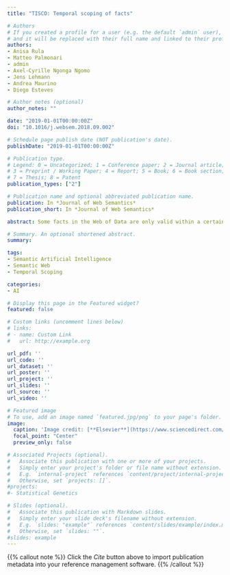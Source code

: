 ```yaml
---
title: "TISCO: Temporal scoping of facts"

# Authors
# If you created a profile for a user (e.g. the default `admin` user), write the username (folder name) here 
# and it will be replaced with their full name and linked to their profile.
authors:
- Anisa Rula
- Matteo Palmonari
- admin
- Axel-Cyrille Ngonga Ngomo
- Jens Lehmann
- Andrea Maurino
- Diego Esteves

# Author notes (optional)
author_notes: ""

date: "2019-01-01T00:00:00Z"
doi: "10.1016/j.websem.2018.09.002"

# Schedule page publish date (NOT publication's date).
publishDate: "2019-01-01T00:00:00Z"

# Publication type.
# Legend: 0 = Uncategorized; 1 = Conference paper; 2 = Journal article;
# 3 = Preprint / Working Paper; 4 = Report; 5 = Book; 6 = Book section;
# 7 = Thesis; 8 = Patent
publication_types: ["2"]

# Publication name and optional abbreviated publication name.
publication: In *Journal of Web Semantics*
publication_short: In *Journal of Web Semantics*

abstract: Some facts in the Web of Data are only valid within a certain time interval. However, most of the knowledge bases available on the Web of Data do not provide temporal information explicitly. Hence, the relationship between facts and time intervals is often lost. A few solutions are proposed in this field. Most of them are concentrated more in extracting facts with time intervals rather than trying to map facts with time intervals. This paper studies the problem of determining the temporal scopes of facts, that is, deciding the time intervals in which the fact is valid. We propose a generic approach which addresses this problem by curating temporal information of facts in the knowledge bases. Our proposed framework, Temporal Information Scoping (TISCO) exploits evidence collected from the Web of Data and the Web. The evidence is combined within a three-step approach which comprises matching, selection and merging. This is the first work employing matching methods that consider both a single fact or a group of facts at a time. We evaluate our approach against a corpus of facts as input and different parameter settings for the underlying algorithms. Our results suggest that we can detect temporal information for facts from DBpedia with an f-measure of up to 80%.

# Summary. An optional shortened abstract.
summary: 

tags: 
- Semantic Artificial Intelligence
- Semantic Web
- Temporal Scoping

categories:
- AI

# Display this page in the Featured widget?
featured: false

# Custom links (uncomment lines below)
# links:
# - name: Custom Link
#   url: http://example.org

url_pdf: ''
url_code: ''
url_dataset: ''
url_poster: ''
url_project: ''
url_slides: ''
url_source: ''
url_video: ''

# Featured image
# To use, add an image named `featured.jpg/png` to your page's folder. 
image:
  caption: 'Image credit: [**Elsevier**](https://www.sciencedirect.com/science/article/pii/S1570826818300453)'
  focal_point: "Center"
  preview_only: false

# Associated Projects (optional).
#   Associate this publication with one or more of your projects.
#   Simply enter your project's folder or file name without extension.
#   E.g. `internal-project` references `content/project/internal-project/index.md`.
#   Otherwise, set `projects: []`.
#projects:
#- Statistical Genetics

# Slides (optional).
#   Associate this publication with Markdown slides.
#   Simply enter your slide deck's filename without extension.
#   E.g. `slides: "example"` references `content/slides/example/index.md`.
#   Otherwise, set `slides: ""`.
#slides: example
---
```


{{% callout note %}}
Click the *Cite* button above to import publication metadata into your reference management software.
{{% /callout %}}
